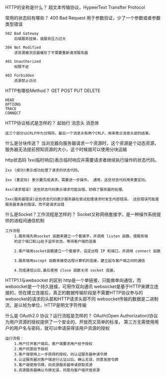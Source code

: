 HTTP的全称是什么？
	超文本传输协议，HypeerText Transfter Protocol
	
常用的状态码有哪些？
	400 Bad Request 
		用于参数验证，少了一个参数或者参数类型错误
	
	502 Bad Gateway
		后端服务挂掉，或服务压力过大
		
	304 Not Modified
		该资源被浏览器缓存了不需要重新请求服务器
		
	401 Unauthorized
		权限不足
		
	403 Forbidden
		资源禁止访问
		

HTTP有哪些Method？
	GET
	POST
	PUT
	DELETE
	
	HEAD
	OPTIONS
	TRACE 
	CONNECT

	
HTTP协议格式是怎样的？
	起始行
	消息头
	消息体
	
	这三个部分以CRLF作为分隔符。最后一个消息头有两个CRLF，用来表示消息头部的结束。
	

什么是分块传送？
	当浏览器向服务器请求一个资源时，这个资源是个动态资源，服务器无法提前预知资源的大小，这个时候就可以使用分块运输
	
http状态码
    1xx(临时响应)表示临时响应并需要请求者继续执行操作的状态代码。

    2xx (成功)表示成功处理了请求的状态代码。

    3xx (重定向) 表示要完成请求，需要进一步操作。 通常，这些状态代码用来重定向。

    4xx(请求错误) 这些状态代码表示请求可能出错，妨碍了服务器的处理。

    5xx(服务器错误)这些状态代码表示服务器在尝试处理请求时发生内部错误。 这些错误可能是服务器本身的错误，而不是请求出错

什么是Socket？工作流程是怎样的？
    Socket又称网络套接字，是一种操作系统提供的进程间通信机制

    工作流程
        1.服务端先用socket 函数来建立一个套接字，并调用 listen 函数，使服务端
        的这个端口和ip处于监听状态，等待客户端的连接

        2.客户端用socket函数建立一个套接字，设定远程 IP 和端口，并调用 connect 函数

        3.服务端用accept 函数来接受远程计算机的连接，建立起与客户端之间的通信

        4.完成通信以后,最后使用 close 函数关闭 socket 连接。

HTTP1.1与websocket 的区别
    http是一个单链接，只能做单向通信，而websocket是一个持久链接，可用作双向通讯
    websocket是基于HTTP来建立连接的，但在建立连接后，真正的数据传输阶段是不需要HTTP协议参与的
    websocket的请求的头部和HTTP请求头部不同
    websocket传输的数据是二进制流，是以帧为单位，HTTP是明文字符传输

什么是 OAuth2.0 协议？运行流程是怎样的？
    OAuth(Open Authorization)协议为用户资源的授权提供了一个安全的、开放而又简单的标准，
    第三方无需使用用户的用户名与密码，就可以申请获得该用户资源的授权

    运行流程：
        1.用户打开客户端后，客户端要求用户给予授权
        2.用户同意给予授权
        3.客户端使用上一步获得的授权，向认证服务器申请令牌
        4.认证服务器对客户端进行认证以后，确认无误，同意发放令牌
        5.客户端使用令牌，向资源服务器申请获取资源
        6.资源服务器确认令牌无误，同意向客户端开放资源













































	